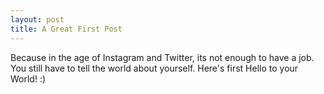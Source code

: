 ```yaml
---
layout: post
title: A Great First Post
---
```


Because in the age of Instagram and Twitter, its not enough to have a job. You still have to tell the world about yourself.
Here's first Hello to your World! :)